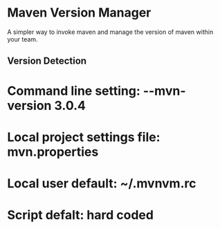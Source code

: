 Maven Version Manager
=====================

A simpler way to invoke maven and manage the version of maven within your team.

Version Detection
-----------------

# Command line setting: --mvn-version 3.0.4
# Local project settings file: mvn.properties
# Local user default: ~/.mvnvm.rc
# Script defalt: hard coded


